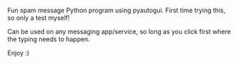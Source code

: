 Fun spam message Python program using pyautogui. First time trying this, so only a test myself! 

Can be used on any messaging app/service, so long as you click first where the typing needs to happen.

Enjoy :)

